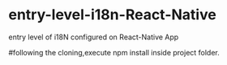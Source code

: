 # entry-level-i18n-React-Native
entry level of i18N configured on React-Native App


#following the cloning,execute npm install inside project folder.
